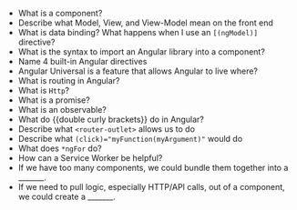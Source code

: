 * What is a component? 
* Describe what Model, View, and View-Model mean on the front end
* What is data binding? What happens when I use an `[(ngModel)]` directive?
* What is the syntax to import an Angular library into a component?
* Name 4 built-in Angular directives
* Angular Universal is a feature that allows Angular to live where?
* What is routing in Angular?
* What is `Http`?
* What is a promise?
* What is an observable?
* What do {{double curly brackets}} do in Angular?
* Describe what `<router-outlet>` allows us to do
* Describe what `(click)="myFunction(myArgument)"` would do
* What does `*ngFor` do?
* How can a Service Worker be helpful?
* If we have too many components, we could bundle them together into a _______.
* If we need to pull logic, especially HTTP/API calls, out of a component, we could create a _______.
